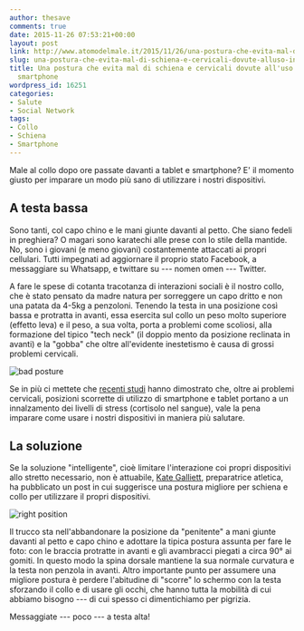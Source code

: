 ```yaml
---
author: thesave
comments: true
date: 2015-11-26 07:53:21+00:00
layout: post
link: http://www.atomodelmale.it/2015/11/26/una-postura-che-evita-mal-di-schiena-e-cervicali-dovute-alluso-inteso-degli-smartphone/
slug: una-postura-che-evita-mal-di-schiena-e-cervicali-dovute-alluso-inteso-degli-smartphone
title: Una postura che evita mal di schiena e cervicali dovute all'uso inteso degli
  smartphone
wordpress_id: 16251
categories:
- Salute
- Social Network
tags:
- Collo
- Schiena
- Smartphone
---
```


Male al collo dopo ore passate davanti a tablet e smartphone? E' il momento giusto per imparare un modo più sano di utilizzare i nostri dispositivi.



## A testa bassa



Sono tanti, col capo chino e le mani giunte davanti al petto. Che siano fedeli in preghiera? O magari sono karatechi alle prese con lo stile della mantide. No, sono i giovani (e meno giovani) costantemente attaccati ai propri cellulari. Tutti impegnati ad aggiornare il proprio stato Facebook, a messaggiare su Whatsapp, e twittare su --- nomen omen --- Twitter.

A fare le spese di cotanta tracotanza di interazioni sociali è il nostro collo, che è stato pensato da madre natura per sorreggere un capo dritto e non una patata da 4-5kg a penzoloni. Tenendo la testa in una posizione così bassa e protratta in avanti, essa esercita sul collo un peso molto superiore (effetto leva) e il peso, a sua volta, porta a problemi come scoliosi, alla formazione del tipico "tech neck" (il doppio mento da posizione reclinata in avanti) e la "gobba" che oltre all'evidente inestetismo è causa di grossi problemi cervicali.

![bad posture](http://www.atomodelmale.it/wp-content/uploads/2015/11/neck.jpg)

Se in più ci mettete che [recenti studi](https://cbsminnesota.files.wordpress.com/2014/11/spine-study.pdf) hanno dimostrato che, oltre ai problemi cervicali, posizioni scorrette di utilizzo di smartphone e tablet portano a un innalzamento dei livelli di stress (cortisolo nel sangue), vale la pena imparare come usare i nostri dispositivi in maniera più salutare.





## La soluzione



Se la soluzione "intelligente", cioè limitare l'interazione coi propri dispositivi allo stretto necessario, non è attuabile, [Kate Galliett](http://fitforreallife.com/about/), preparatrice atletica, ha pubblicato un post in cui suggerisce una postura migliore per schiena e collo per utilizzare il propri dispositivi.

![right position](http://www.atomodelmale.it/wp-content/uploads/2015/11/right-position-1024x947.jpg)

Il trucco sta nell'abbandonare la posizione da "penitente" a mani giunte davanti al petto e capo chino e adottare la tipica postura assunta per fare le foto: con le braccia protratte in avanti e gli avambracci piegati a circa 90° ai gomiti.
In questo modo la spina dorsale mantiene la sua normale curvatura e la testa non penzola in avanti. Altro importante punto per assumere una migliore postura è perdere l'abitudine di "scorre" lo schermo con la testa sforzando il collo e di usare gli occhi, che hanno tutta la mobilità di cui abbiamo bisogno --- di cui spesso ci dimentichiamo per pigrizia.

Messaggiate --- poco --- a testa alta!

